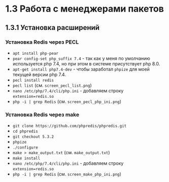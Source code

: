 # 1.3 Работа с менеджерами пакетов

## 1.3.1 Установка расширений

### Установка Redis через PECL

* `apt install php-pear`
* `pear config-set php_suffix 7.4` - так как у меня по умолчанию используется php 7.4, но при этом в системе присутствует php 8.0.
* `apt-get install php7.4-dev` - чтобы заработал `phpize` для моей текущей версии php 7.4.
* `pecl install redis`
* `pecl list` (см. `screen_pecl_list.png`)
* `nano /etc/php/7.4/cli/php.ini` - добавляем строку `extension=redis.so`
* `php -i | grep Redis` (см. `screen_pecl_php_ini.png`)

### Установка Redis через make

* `git clone https://github.com/phpredis/phpredis.git`
* `cd phpredis`
* `git checkout 5.3.2`
* `phpize`
* `./configure`
* `make > make_output.txt` (см. `make_output.txt`)
* `make install`
* `nano /etc/php/7.4/cli/php.ini` - добавляем строку `extension=redis.so`
* `php -i | grep Redis` (см. `screen_make_php_ini.png`)